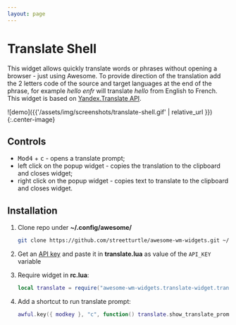 ```yaml
---
layout: page
---
```

# Translate Shell

This widget allows quickly translate words or phrases without opening a browser - just using Awesome. To provide direction of the translation add the 2 letters code of the source and target languages at the end of the phrase, for example _hello enfr_ will translate _hello_ from English to French. This widget is based on [Yandex.Translate API](https://tech.yandex.com/translate/).

![demo]({{'/assets/img/screenshots/translate-shell.gif' | relative_url }}){:.center-image}

## Controls

 - <kbd>Mod4</kbd> + <kbd>c</kbd> - opens a translate prompt;
 - left click on the popup widget - copies the translation to the clipboard and closes widget;
 - right click on the popup widget - copies text to translate to the clipboard and closes widget.

## Installation

1. Clone repo under **~/.config/awesome/**

    ```bash
    git clone https://github.com/streetturtle/awesome-wm-widgets.git ~/.config/awesome/
    ```

1. Get an [API key](https://translate.yandex.com/developers/keys) and paste it in **translate.lua** as value of the `API_KEY` variable
1. Require widget in **rc.lua**:

    ```lua
    local translate = require("awesome-wm-widgets.translate-widget.translate")
    ```

1. Add a shortcut to run translate prompt:

    ```lua
    awful.key({ modkey }, "c", function() translate.show_translate_prompt() end, { description = "run translate prompt", group = "launcher" }),
    ```


